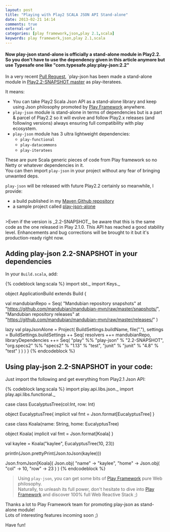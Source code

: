 ```yaml
---
layout: post
title: "Playing with Play2 SCALA JSON API Stand-alone"
date: 2013-02-21 14:14
comments: true
external-url: 
categories: [play framework,json,play 2.1,scala]
keywords: play framework,json,play 2.1,scala
---
```


#### Now play-json stand-alone is officially a stand-alone module in Play2.2. So you don't have to use the dependency given in this article anymore but use Typesafe one like "com.typesafe.play:play-json:2.2"

In a very recent [Pull Request](https://github.com/playframework/Play20/pull/754), `play-json has been made a stand-alone module in [Play2.2-SNAPSHOT master](https://github.com/playframework/Play20) as play-iteratees.

It means: 

- You can take Play2 Scala Json API as a stand-alone library and keep using Json philosophy promoted by [Play Framework](http://www.playframework.org) anywhere.
- `play-json` module is stand-alone in terms of dependencies but is a part & parcel of Play2.2 so it will evolve and follow Play2.x releases (and following versions) always ensuring full compatibility with play ecosystem.
- `play-json` module has 3 ultra lightweight dependencies:
     - `play-functional`  
     - `play-datacommons`
     - `play-iteratees`

These are pure Scala generic pieces of code from Play framework so no Netty or whatever dependencies in it.  
You can then import `play-json` in your project without any fear of bringing unwanted deps.

`play-json` will be released with future Play2.2 certainly so meanwhile, I provide:

- a build published in my [Maven Github repository](https://github.com/mandubian/mandubian-mvn/)
- a sample project called [play-json-alone](https://github.com/mandubian/play-json-alone)

<br/>
>Even if the version is _2.2-SNAPSHOT_, be aware that this is the same code as the one released in Play 2.1.0. This API has reached a good stability level. Enhancements and bug corrections will be brought to it but it's production-ready right now.



## Adding play-json 2.2-SNAPSHOT in your dependencies

In your `Build.scala`, add:

{% codeblock lang:scala %}
import sbt._
import Keys._

object ApplicationBuild extends Build {

  val mandubianRepo = Seq(
    "Mandubian repository snapshots" at "https://github.com/mandubian/mandubian-mvn/raw/master/snapshots/",
    "Mandubian repository releases" at "https://github.com/mandubian/mandubian-mvn/raw/master/releases/"
  )

  lazy val playJsonAlone = Project(
    BuildSettings.buildName, file("."),
    settings = BuildSettings.buildSettings ++ Seq(
      resolvers ++= mandubianRepo,
      libraryDependencies ++= Seq(
        "play"        %% "play-json" % "2.2-SNAPSHOT",
        "org.specs2"  %% "specs2" % "1.13" % "test",
        "junit"        % "junit" % "4.8" % "test"
      )
    )
  )
}
{% endcodeblock %}

## Using play-json 2.2-SNAPSHOT in your code:

Just import the following and get everything from Play2.1 Json API:

{% codeblock lang:scala %}
import play.api.libs.json._
import play.api.libs.functional._

case class EucalyptusTree(col:Int, row: Int)

object EucalyptusTree{
  implicit val fmt = Json.format[EucalyptusTree]
}

case class Koala(name: String, home: EucalyptusTree)

object Koala{
  implicit val fmt = Json.format[Koala]
}
  
val kaylee = Koala("kaylee", EucalyptusTree(10, 23))

println(Json.prettyPrint(Json.toJson(kaylee)))

Json.fromJson[Koala](
  Json.obj(
    "name" -> "kaylee", 
    "home" -> Json.obj(
      "col" -> 10, 
      "row" -> 23
    )
)
{% endcodeblock %}


> Using `play-json`, you can get some bits of [Play Framework](http://www.playframework.org) pure Web philosophy.  
> Naturally, to unleash its full power, don't hesitate to dive into [Play Framework](http://www.playframework.org) and discover 100% full Web Reactive Stack ;)

Thanks a lot to Play Framework team for promoting play-json as stand-alone module!  
Lots of interesting features incoming soon ;)

Have fun!

